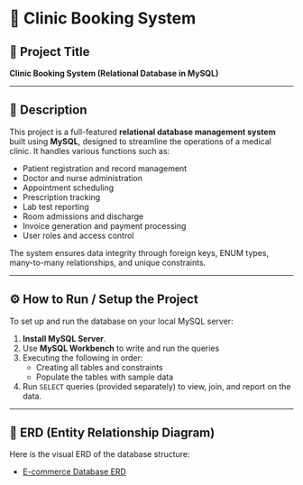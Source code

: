 # 🏥 Clinic Booking System

## 📘 Project Title
**Clinic Booking System (Relational Database in MySQL)**

---

## 📄 Description

This project is a full-featured **relational database management system** built using **MySQL**, designed to streamline the operations of a medical clinic. It handles various functions such as:

- Patient registration and record management  
- Doctor and nurse administration  
- Appointment scheduling  
- Prescription tracking  
- Lab test reporting  
- Room admissions and discharge  
- Invoice generation and payment processing  
- User roles and access control

The system ensures data integrity through foreign keys, ENUM types, many-to-many relationships, and unique constraints.

---

## ⚙️ How to Run / Setup the Project

To set up and run the database on your local MySQL server:

1. **Install MySQL Server**.
2. Use **MySQL Workbench** to write and run the queries
3. Executing the following in order:
   - Creating all tables and constraints
   - Populate the tables with sample data
4. Run `SELECT` queries (provided separately) to view, join, and report on the data.

---

## 🔗 ERD (Entity Relationship Diagram)

Here is the visual ERD of the database structure:
- <a href="https://github.com/Bossy-V-Osinde/DataBase-Project/blob/main/Database%20Relationships.jpg">E-commerce Database ERD</a>
